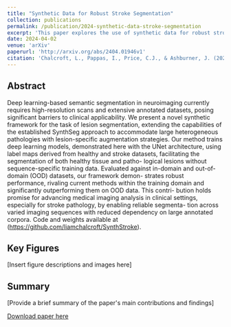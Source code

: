 ```yaml
---
title: "Synthetic Data for Robust Stroke Segmentation"
collection: publications
permalink: /publication/2024-synthetic-data-stroke-segmentation
excerpt: 'This paper explores the use of synthetic data for robust stroke segmentation.'
date: 2024-04-02
venue: 'arXiv'
paperurl: 'http://arxiv.org/abs/2404.01946v1'
citation: 'Chalcroft, L., Pappas, I., Price, C.J., & Ashburner, J. (2024). Synthetic Data for Robust Stroke Segmentation. <i>arXiv preprint</i>. arXiv:2404.01946v1.'
---
```


## Abstract
Deep learning-based semantic segmentation in neuroimaging
currently requires high-resolution scans and extensive annotated datasets,
posing significant barriers to clinical applicability. We present a novel
synthetic framework for the task of lesion segmentation, extending the
capabilities of the established SynthSeg approach to accommodate large
heterogeneous pathologies with lesion-specific augmentation strategies.
Our method trains deep learning models, demonstrated here with the
UNet architecture, using label maps derived from healthy and stroke
datasets, facilitating the segmentation of both healthy tissue and patho-
logical lesions without sequence-specific training data. Evaluated against
in-domain and out-of-domain (OOD) datasets, our framework demon-
strates robust performance, rivaling current methods within the training
domain and significantly outperforming them on OOD data. This contri-
bution holds promise for advancing medical imaging analysis in clinical
settings, especially for stroke pathology, by enabling reliable segmenta-
tion across varied imaging sequences with reduced dependency on large
annotated corpora. Code and weights available at (https://github.com/liamchalcroft/SynthStroke).

## Key Figures
[Insert figure descriptions and images here]

## Summary
[Provide a brief summary of the paper's main contributions and findings]

[Download paper here](http://arxiv.org/abs/2404.01946v1)
